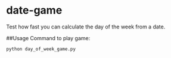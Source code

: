 # date-game
Test how fast you can calculate the day of the week from a date.

##Usage
Command to play game:
```
python day_of_week_game.py
```

